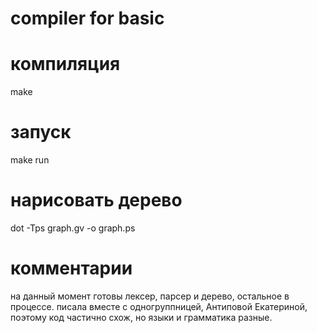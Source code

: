 # compiler for basic

# компиляция

make

# запуск

make run

# нарисовать дерево

dot -Tps graph.gv -o graph.ps

# комментарии

на данный момент готовы лексер, парсер и дерево, остальное в процессе.
писала вместе с одногруппницей, Антиповой Екатериной, поэтому код частично схож, но языки и грамматика разные.
